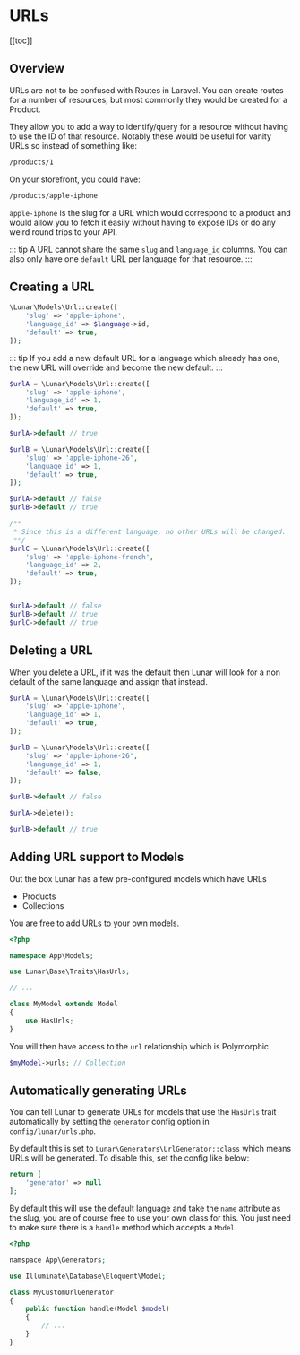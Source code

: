 # URLs

[[toc]]

## Overview

URLs are not to be confused with Routes in Laravel. You can create routes for a number of resources, but most commonly they would be created for a Product.

They allow you to add a way to identify/query for a resource without having to use the ID of that resource. Notably these would be useful for vanity URLs so instead of something like:

```bash
/products/1
```

On your storefront, you could have:

```bash
/products/apple-iphone
```

`apple-iphone` is the slug for a URL which would correspond to a product and would allow you to fetch it easily without having to expose IDs or do any weird round trips to your API.

::: tip
A URL cannot share the same `slug` and `language_id` columns. You can also only have one `default` URL per language for that resource.
:::

## Creating a URL

```php
\Lunar\Models\Url::create([
    'slug' => 'apple-iphone',
    'language_id' => $language->id,
    'default' => true,
]);
```

::: tip
If you add a new default URL for a language which already has one, the new URL will override and become the new default.
:::

```php
$urlA = \Lunar\Models\Url::create([
    'slug' => 'apple-iphone',
    'language_id' => 1,
    'default' => true,
]);

$urlA->default // true

$urlB = \Lunar\Models\Url::create([
    'slug' => 'apple-iphone-26',
    'language_id' => 1,
    'default' => true,
]);

$urlA->default // false
$urlB->default // true

/**
 * Since this is a different language, no other URLs will be changed.
 **/
$urlC = \Lunar\Models\Url::create([
    'slug' => 'apple-iphone-french',
    'language_id' => 2,
    'default' => true,
]);


$urlA->default // false
$urlB->default // true
$urlC->default // true
```

## Deleting a URL

When you delete a URL, if it was the default then Lunar will look for a non default of the same language and assign that instead.


```php
$urlA = \Lunar\Models\Url::create([
    'slug' => 'apple-iphone',
    'language_id' => 1,
    'default' => true,
]);

$urlB = \Lunar\Models\Url::create([
    'slug' => 'apple-iphone-26',
    'language_id' => 1,
    'default' => false,
]);

$urlB->default // false

$urlA->delete();

$urlB->default // true
```


## Adding URL support to Models

Out the box Lunar has a few pre-configured models which have URLs

- Products
- Collections

You are free to add URLs to your own models.

```php
<?php

namespace App\Models;

use Lunar\Base\Traits\HasUrls;

// ...

class MyModel extends Model
{
    use HasUrls;
}
```


You will then have access to the `url` relationship which is Polymorphic.

```php
$myModel->urls; // Collection
```

## Automatically generating URLs

You can tell Lunar to generate URLs for models that use the `HasUrls` trait automatically by setting the `generator` config option in `config/lunar/urls.php`.

By default this is set to `Lunar\Generators\UrlGenerator::class` which means URLs will be generated. To disable this, set the config like below:

```php
return [
    'generator' => null
];
```

By default this will use the default language and take the `name` attribute as the slug, you are of course free to use your own class for this. You just need to make sure there is a `handle` method which accepts a `Model`.

```php
<?php

namspace App\Generators;

use Illuminate\Database\Eloquent\Model;

class MyCustomUrlGenerator
{
    public function handle(Model $model)
    {
        // ...
    }
}
```